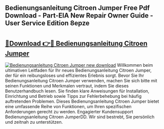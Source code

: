 ## Bedienungsanleitung Citroen Jumper Free Pdf Download - Part-ElA New Repair Owner Guide - User Service Edition 8epze

# <h2><a href="http://df4q2f.blite.top/?on=Bedienungsanleitung+Citroen+Jumper">🔗Download 👉🔴 Bedienungsanleitung Citroen Jumper</a></h2>

[![Bedienungsanleitung Citroen Jumper new download](https://i.imgur.com/lujVjoI.png)](http://df4q2f.blite.top/?on=Bedienungsanleitung+Citroen+Jumper)
Willkommen beim ultimativen Leitfaden für Ihr neues Bedienungsanleitung Citroen Jumper, der für ein reibungsloses und effizientes Erlebnis sorgt. Bevor Sie Ihr Bedienungsanleitung Citroen Jumper verwenden, machen Sie sich bitte mit seinen Funktionen und Merkmalen vertraut, indem Sie dieses Benutzerhandbuch lesen. Sie finden klare Anweisungen für Installation, Einrichtung und Betrieb sowie Tipps zur Fehlerbehebung bei häufig auftretenden Problemen. Dieses Bedienungsanleitung Citroen Jumper bietet eine umfassende Reihe von Funktionen, um Ihren spezifischen Anforderungen gerecht zu werden. Engagierter Kundensupport Bedienungsanleitung Citroen JumperDD. Wir sind bestrebt, Sie persönlich und zeitnah zu unterstützen.
